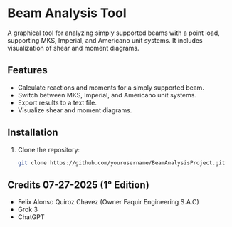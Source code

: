 # Beam Analysis Tool

A graphical tool for analyzing simply supported beams with a point load, supporting MKS, Imperial, and Americano unit systems. It includes visualization of shear and moment diagrams.

## Features
- Calculate reactions and moments for a simply supported beam.
- Switch between MKS, Imperial, and Americano unit systems.
- Export results to a text file.
- Visualize shear and moment diagrams.

## Installation
1. Clone the repository:
   ```bash
   git clone https://github.com/yourusername/BeamAnalysisProject.git

## Credits 07-27-2025 (1° Edition)
- Felix Alonso Quiroz Chavez (Owner Faquir Engineering S.A.C) 
- Grok 3 
- ChatGPT 
